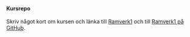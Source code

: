 #### Kursrepo

Skriv något kort om kursen och länka till [Ramverk1](https://dbwebb.se/kurser/ramverk1-v2) och till [Ramverk1 på GitHub](https://github.com/dbwebb-se/ramverk1).
